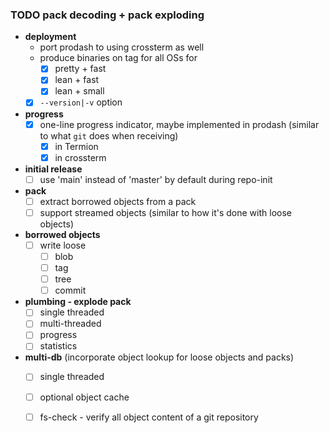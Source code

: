 ### TODO pack decoding + pack exploding
* **deployment**
  * port prodash to using crossterm as well
  * produce binaries on tag for all OSs for
    * [x] pretty + fast
    * [x] lean + fast
    * [x] lean + small
  * [x] `--version|-v` option
* **progress**
  * [x] one-line progress indicator, maybe implemented in prodash (similar to what `git` does when receiving)
    * [x] in Termion
    * [x] in crossterm
* **initial release**
    * [ ] use 'main' instead of 'master' by default during repo-init
* **pack**
  * [ ] extract borrowed objects from a pack
  * [ ] support streamed objects (similar to how it's done with loose objects)
* **borrowed objects**
  * [ ] write loose
    * [ ] blob
    * [ ] tag
    * [ ] tree
    * [ ] commit
* **plumbing - explode pack**
  * [ ] single threaded
  * [ ] multi-threaded
  * [ ] progress
  * [ ] statistics
* **multi-db** (incorporate object lookup for loose objects and packs)
  * [ ] single threaded
  * [ ] optional object cache
  * [ ] fs-check - verify all object content of a git repository

